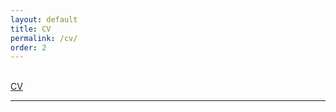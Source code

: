 ```yaml
---
layout: default
title: CV
permalink: /cv/
order: 2
---
```



<br/>
<a href="/CantuCV.pdf" target="blank">CV</a>

<br/>
<hr/>
<br/>


